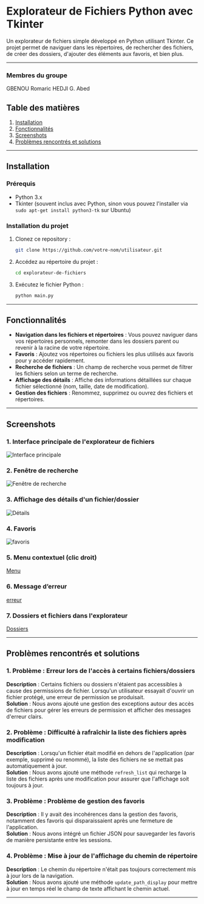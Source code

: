 
# Explorateur de Fichiers Python avec Tkinter

Un explorateur de fichiers simple développé en Python utilisant Tkinter. Ce projet permet de naviguer dans les répertoires, de rechercher des fichiers, de créer des dossiers, d'ajouter des éléments aux favoris, et bien plus.

---

### Membres du groupe
GBENOU Romaric
HEDJI G. Abed
## Table des matières

1. [Installation](#installation)
2. [Fonctionnalités](#fonctionnalités)
3. [Screenshots](#screenshots)
4. [Problèmes rencontrés et solutions](#problèmes-rencontrés-et-solutions)

---

## Installation

### Prérequis
- Python 3.x
- Tkinter (souvent inclus avec Python, sinon vous pouvez l'installer via `sudo apt-get install python3-tk` sur Ubuntu)
  
### Installation du projet
1. Clonez ce repository :
   ```bash
   git clone https://github.com/votre-nom/utilisateur.git
   ```
2. Accédez au répertoire du projet :
   ```bash
   cd explorateur-de-fichiers
   ```
3. Exécutez le fichier Python :
   ```bash
   python main.py
   ```

---

## Fonctionnalités

- **Navigation dans les fichiers et répertoires** : Vous pouvez naviguer dans vos répertoires personnels, remonter dans les dossiers parent ou revenir à la racine de votre répertoire.
- **Favoris** : Ajoutez vos répertoires ou fichiers les plus utilisés aux favoris pour y accéder rapidement.
- **Recherche de fichiers** : Un champ de recherche vous permet de filtrer les fichiers selon un terme de recherche.
- **Affichage des détails** : Affiche des informations détaillées sur chaque fichier sélectionné (nom, taille, date de modification).
- **Gestion des fichiers** : Renommez, supprimez ou ouvrez des fichiers et répertoires.

---

## Screenshots

### 1. Interface principale de l'explorateur de fichiers
![Interface principale](images/screenshot1.png)

### 2. Fenêtre de recherche
![Fenêtre de recherche](images/screenshot2.png)

### 3. Affichage des détails d'un fichier/dossier
![Détails](images/screenshot3.png)

### 4. Favoris
![favoris](images/screenshot4.png)

### 5. Menu contextuel (clic droit)
[Menu](images/screenshot5.png)

### 6. Message d’erreur
[erreur](images/screenshot6.png)

### 7. Dossiers et fichiers dans l'explorateur
[Dossiers](images/screenshot7.png)

---

## Problèmes rencontrés et solutions

### 1. Problème : **Erreur lors de l'accès à certains fichiers/dossiers**  
**Description** : Certains fichiers ou dossiers n'étaient pas accessibles à cause des permissions de fichier. Lorsqu'un utilisateur essayait d'ouvrir un fichier protégé, une erreur de permission se produisait.  
**Solution** : Nous avons ajouté une gestion des exceptions autour des accès de fichiers pour gérer les erreurs de permission et afficher des messages d'erreur clairs.

### 2. Problème : **Difficulté à rafraîchir la liste des fichiers après modification**  
**Description** : Lorsqu'un fichier était modifié en dehors de l'application (par exemple, supprimé ou renommé), la liste des fichiers ne se mettait pas automatiquement à jour.  
**Solution** : Nous avons ajouté une méthode `refresh_list` qui recharge la liste des fichiers après une modification pour assurer que l'affichage soit toujours à jour.

### 3. Problème : **Problème de gestion des favoris**  
**Description** : Il y avait des incohérences dans la gestion des favoris, notamment des favoris qui disparaissaient après une fermeture de l'application.  
**Solution** : Nous avons intégré un fichier JSON pour sauvegarder les favoris de manière persistante entre les sessions.

### 4. Problème : **Mise à jour de l'affichage du chemin de répertoire**  
**Description** : Le chemin du répertoire n'était pas toujours correctement mis à jour lors de la navigation.  
**Solution** : Nous avons ajouté une méthode `update_path_display` pour mettre à jour en temps réel le champ de texte affichant le chemin actuel.

---


